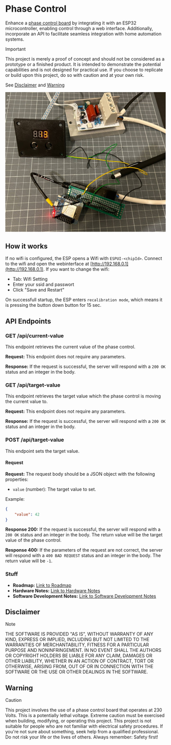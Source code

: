 # Phase Control

Enhance a [phase control board](https://www.amazon.de/dp/B07SFF9VC6?ref_=cm_sw_r_apan_dp_5E5BYS5TRJ6GNMP8MNYR&language=de-DE) by integrating it with an ESP32 microcontroller, enabling control through a web interface. Additionally, incorporate an API to facilitate seamless integration with home automation systems.

> [!IMPORTANT]
> This project is merely a proof of concept and should not be considered as a prototype or a finished product. It is intended to demonstrate the potential capabilities and is not designed for practical use. If you choose to replicate or build upon this project, do so with caution and at your own risk.

See [Disclaimer](#disclaimer) and [Warning](#warning)


![Build](docs/build.jpg)

## How it works
If no wifi is configured, the ESP opens a Wifi with `ESPUI-<chipId>`. Connect to the wifi and open the webinterface at [http://192.168.0.1](http://192.168.0.1). If you want to change the wifi:
- Tab: Wifi Setting
- Enter your ssid and passwort
- Click "Save and Restart"

On successfull startup, the ESP enters `recalibration mode`, which means it is pressing the button down button for 15 sec.

## API Endpoints

### GET /api/current-value

This endpoint retrieves the current value of the phase control.

**Request:** This endpoint does not require any parameters.

**Response:**  If the request is successful, the server will respond with a `200 OK` status and an integer in the body.

### GET /api/target-value

This endpoint retrieves the target value which the phase control is moving the current value to.

**Request:** This endpoint does not require any parameters.

**Response:**  If the request is successful, the server will respond with a `200 OK` status and an integer in the body.

### POST /api/target-value

This endpoint sets the target value.

#### Request

**Request:** The request body should be a JSON object with the following properties:

- `value` (number): The target value to set.

Example:

```json
{
    "value": 42
}
```

**Response 200:**  If the request is successful, the server will respond with a `200 OK` status and an integer in the body. The return value will be the target value of the phase control.

**Response 400:**  If the parameters of the request are not correct, the server will respond with a `400 BAD REQUEST` status and an integer in the body. The return value will be `-1`.

### Stuff

- **Roadmap:** [Link to Roadmap](docs/roadmap.md)
- **Hardware Notes:** [Link to Hardware Notes](docs/hardware.md)
- **Software Development Notes:** [Link to Software Development Notes](docs/software.md)

## Disclaimer

> [!NOTE]
> THE SOFTWARE IS PROVIDED "AS IS", WITHOUT WARRANTY OF ANY KIND, EXPRESS OR IMPLIED, INCLUDING BUT NOT LIMITED TO THE WARRANTIES OF MERCHANTABILITY, FITNESS FOR A PARTICULAR PURPOSE AND NONINFRINGEMENT. IN NO EVENT SHALL THE AUTHORS OR COPYRIGHT HOLDERS BE LIABLE FOR ANY CLAIM, DAMAGES OR OTHER LIABILITY, WHETHER IN AN ACTION OF CONTRACT, TORT OR OTHERWISE, ARISING FROM, OUT OF OR IN CONNECTION WITH THE SOFTWARE OR THE USE OR OTHER DEALINGS IN THE SOFTWARE.

## Warning

> [!CAUTION]
> This project involves the use of a phase control board that operates at 230 Volts. This is a potentially lethal voltage. Extreme caution must be exercised when building, modifying, or operating this project. This project is not suitable for people who are not familiar with electrical safety procedures. If you're not sure about something, seek help from a qualified professional. Do not risk your life or the lives of others. Always remember: Safety first!